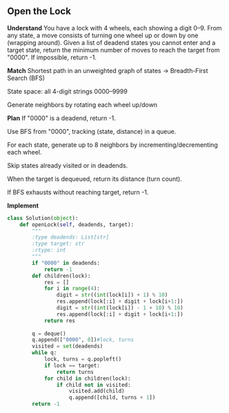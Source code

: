 ## Open the Lock
**Understand**
You have a lock with 4 wheels, each showing a digit 0–9. From any state, a move consists of turning one wheel up or down by one (wrapping around).
Given a list of deadend states you cannot enter and a target state, return the minimum number of moves to reach the target from "0000". If impossible, return -1.

**Match**
Shortest path in an unweighted graph of states → Breadth-First Search (BFS)

State space: all 4-digit strings 0000–9999

Generate neighbors by rotating each wheel up/down

**Plan**
If "0000" is a deadend, return -1.

Use BFS from "0000", tracking (state, distance) in a queue.

For each state, generate up to 8 neighbors by incrementing/decrementing each wheel.

Skip states already visited or in deadends.

When the target is dequeued, return its distance (turn count).

If BFS exhausts without reaching target, return -1.

**Implement**
```python
class Solution(object):
    def openLock(self, deadends, target):
        """
        :type deadends: List[str]
        :type target: str
        :rtype: int
        """
        if "0000" in deadends:
            return -1
        def children(lock):
            res = []
            for i in range(4):
                digit = str((int(lock[i]) + 1) % 10)
                res.append(lock[:i] + digit + lock[i+1:])
                digit = str((int(lock[i]) - 1 + 10) % 10)
                res.append(lock[:i] + digit + lock[i+1:])
            return res
    
        q = deque() 
        q.append(["0000", 0])#lock, turns
        visited = set(deadends)
        while q:
            lock, turns = q.popleft()
            if lock == target:
                return turns
            for child in children(lock):
                if child not in visited:
                    visited.add(child)
                    q.append([child, turns + 1])
        return -1
```

